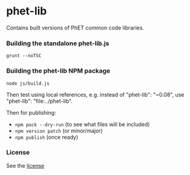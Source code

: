 phet-lib
=======

Contains built versions of PhET common code libraries.

### Building the standalone phet-lib.js

`grunt --noTSC`

### Building the phet-lib NPM package

`node js/build.js`

Then test using local references, e.g. instead of "phet-lib": "~0.08", use "phet-lib": "file:../phet-lib".

Then for publishing:

- `npm pack --dry-run` (to see what files will be included)
- `npm version patch` (or minor/major)
- `npm publish` (once ready)

### License

See the [license](LICENSE)